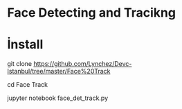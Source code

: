 # Face Detecting and Tracikng


# İnstall 

git clone https://github.com/Lynchez/Devc-Istanbul/tree/master/Face%20Track

cd Face Track

jupyter notebook face_det_track.py
